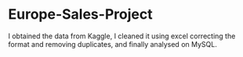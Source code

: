 # Europe-Sales-Project
I obtained the data from Kaggle, I cleaned it using excel correcting the format and removing duplicates, and finally analysed on MySQL.
